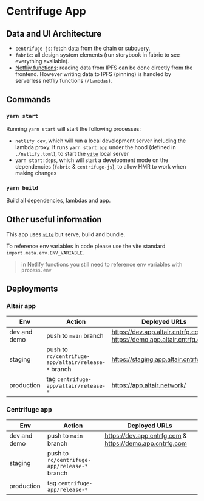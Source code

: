 # Centrifuge App

## Data and UI Architecture

- `centrifuge-js`: fetch data from the chain or subquery.
- `fabric`: all design system elements (run storybook in fabric to see everything available).
- [Netfliy functions](https://docs.netlify.com/functions/overview/): reading data from IPFS can be done directly from the frontend. However writing data to IPFS (pinning) is handled by serverless netfliy functions (`/lambdas`).

## Commands

### `yarn start`

Running `yarn start` will start the following processes:

- `netlify dev`, which will run a local development server including the lambda proxy. It runs `yarn start:app` under the hood (defined in `./netlify.toml`), to start the [`vite`](https://vitejs.dev/guide/) local server
- `yarn start:deps`, which will start a development mode on the dependencies (`fabric` & `centrifuge-js`), to allow HMR to work when making changes

### `yarn build`

Build all dependencies, lambdas and app.

## Other useful information

This app uses [`vite`](https://vitejs.dev/guide/) but serve, build and bundle.

To reference env variables in code please use the vite standard `import.meta.env.ENV_VARIABLE`.

> in Netlify functions you still need to reference env variables with `process.env`

## Deployments

### Altair app

| Env          | Action                                              | Deployed URLs                                                          |
| ------------ | --------------------------------------------------- | ---------------------------------------------------------------------- |
| dev and demo | push to `main` branch                               | https://dev.app.altair.cntrfg.com & https://demo.app.altair.cntrfg.com |
| staging      | push to `rc/centrifuge-app/altair/release-*` branch | https://staging.app.altair.cntrfg.com/                                 |
| production   | tag `centrifuge-app/altair/release-*`               | https://app.altair.network/                                            |

### Centrifuge app

| Env          | Action                                       | Deployed URLs                                            |
| ------------ | -------------------------------------------- | -------------------------------------------------------- |
| dev and demo | push to `main` branch                        | https://dev.app.cntrfg.com & https://demo.app.cntrfg.com |
| staging      | push to `rc/centrifuge-app/release-*` branch |                                                          |
| production   | tag `centrifuge-app/release-*`               |                                                          |

